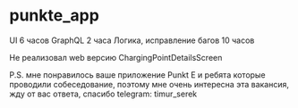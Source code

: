 # punkte_app

UI 6 часов
GraphQL 2 часа
Логика, исправление багов 10 часов

Не реализовал web версию ChargingPointDetailsScreen

P.S. мне понравилось ваше приложение Punkt E и ребята которые проводили собеседование, 
поэтому мне очень интересна эта вакансия, жду от вас ответа, спасибо
telegram: timur_serek